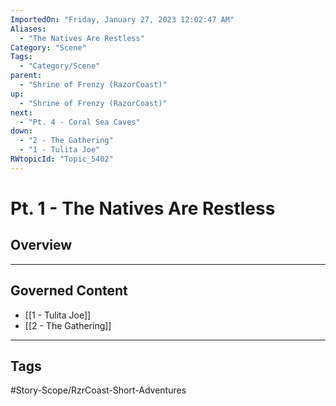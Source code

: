 ```yaml
---
ImportedOn: "Friday, January 27, 2023 12:02:47 AM"
Aliases:
  - "The Natives Are Restless"
Category: "Scene"
Tags:
  - "Category/Scene"
parent:
  - "Shrine of Frenzy (RazorCoast)"
up:
  - "Shrine of Frenzy (RazorCoast)"
next:
  - "Pt. 4 - Coral Sea Caves"
down:
  - "2 - The Gathering"
  - "1 - Tulita Joe"
RWtopicId: "Topic_5402"
---
```

# Pt. 1 - The Natives Are Restless
## Overview
---
## Governed Content
- [[1 - Tulita Joe]]
- [[2 - The Gathering]]


---
## Tags
#Story-Scope/RzrCoast-Short-Adventures

